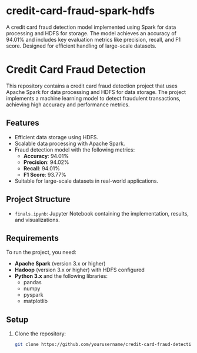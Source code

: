 # credit-card-fraud-spark-hdfs
A credit card fraud detection model implemented using Spark for data processing and HDFS for storage. The model achieves an accuracy of 94.01% and includes key evaluation metrics like precision, recall, and F1 score. Designed for efficient handling of large-scale datasets.
# Credit Card Fraud Detection

This repository contains a credit card fraud detection project that uses Apache Spark for data processing and HDFS for data storage. The project implements a machine learning model to detect fraudulent transactions, achieving high accuracy and performance metrics.

## **Features**
- Efficient data storage using HDFS.
- Scalable data processing with Apache Spark.
- Fraud detection model with the following metrics:
  - **Accuracy**: 94.01%
  - **Precision**: 94.02%
  - **Recall**: 94.01%
  - **F1 Score**: 93.77%
- Suitable for large-scale datasets in real-world applications.

## **Project Structure**
- `finals.ipynb`: Jupyter Notebook containing the implementation, results, and visualizations.

## **Requirements**
To run the project, you need:
- **Apache Spark** (version 3.x or higher)
- **Hadoop** (version 3.x or higher) with HDFS configured
- **Python 3.x** and the following libraries:
  - pandas
  - numpy
  - pyspark
  - matplotlib

## **Setup**
1. Clone the repository:
   ```bash
   git clone https://github.com/yourusername/credit-card-fraud-detection.git
